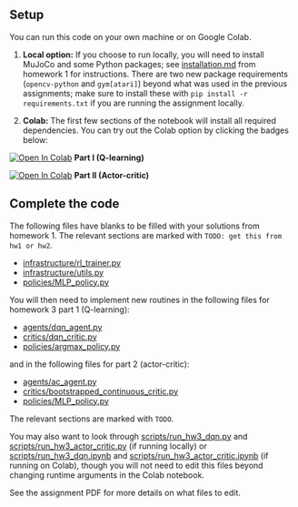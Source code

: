 ## Setup

You can run this code on your own machine or on Google Colab. 

1. **Local option:** If you choose to run locally, you will need to install MuJoCo and some Python packages; see [installation.md](../hw1/installation.md) from homework 1 for instructions. There are two new package requirements (`opencv-python` and `gym[atari]`) beyond what was used in the previous assignments; make sure to install these with `pip install -r requirements.txt` if you are running the assignment locally.

2. **Colab:** The first few sections of the notebook will install all required dependencies. You can try out the Colab option by clicking the badges below:

[![Open In Colab](https://colab.research.google.com/assets/colab-badge.svg)](https://colab.research.google.com/github/cmuroboticsdrl/16831_hw_F22/blob/master/hw3/rob831/scripts/run_hw3_dqn.ipynb) **Part I (Q-learning)** 

[![Open In Colab](https://colab.research.google.com/assets/colab-badge.svg)](https://colab.research.google.com/github/cmuroboticsdrl/16831_hw_F22/blob/master/hw3/rob831/scripts/run_hw3_actor_critic.ipynb)     **Part II (Actor-critic)** 

## Complete the code

The following files have blanks to be filled with your solutions from homework 1. The relevant sections are marked with `TODO: get this from hw1 or hw2`.

- [infrastructure/rl_trainer.py](rob831/infrastructure/rl_trainer.py)
- [infrastructure/utils.py](rob831/infrastructure/utils.py)
- [policies/MLP_policy.py](rob831/policies/MLP_policy.py)

You will then need to implement new routines in the following files for homework 3 part 1 (Q-learning):
- [agents/dqn_agent.py](rob831/agents/dqn_agent.py)
- [critics/dqn_critic.py](rob831/critics/dqn_critic.py)
- [policies/argmax_policy.py](rob831/policies/argmax_policy.py)

and in the following files for part 2 (actor-critic):
- [agents/ac_agent.py](rob831/agents/ac_agent.py)
- [critics/bootstrapped_continuous_critic.py](rob831/critics/bootstrapped_continuous_critic.py)
- [policies/MLP_policy.py](rob831/policies/MLP_policy.py)

The relevant sections are marked with `TODO`.

You may also want to look through [scripts/run_hw3_dqn.py](rob831/scripts/run_hw3_dqn.py) and [scripts/run_hw3_actor_critic.py](cs285/scripts/run_hw3_actor_critic.py) (if running locally) or [scripts/run_hw3_dqn.ipynb](rob831/scripts/run_hw3_dqn.ipynb) and [scripts/run_hw3_actor_critic.ipynb](rob831/scripts/run_hw3_actor_critic.ipynb) (if running on Colab), though you will not need to edit this files beyond changing runtime arguments in the Colab notebook.

See the assignment PDF for more details on what files to edit.


